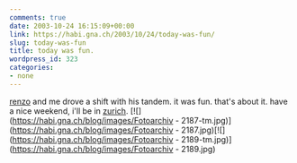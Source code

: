 ```yaml
---
comments: true
date: 2003-10-24 16:15:09+00:00
link: https://habi.gna.ch/2003/10/24/today-was-fun/
slug: today-was-fun
title: today was fun.
wordpress_id: 323
categories:
- none
---
```


[renzo](https://habi.gna.ch/pics/AlleycatBern03/Pages/10.html) and me drove a shift with his tandem. it was fun.
that's about it.
have a nice weekend, i'll be in [zurich](http://www.newscientist.com/news/news.jsp?id=ns99992123).
[![](https://habi.gna.ch/blog/images/Fotoarchiv - 2187-tm.jpg)](https://habi.gna.ch/blog/images/Fotoarchiv - 2187.jpg)[![](https://habi.gna.ch/blog/images/Fotoarchiv - 2189-tm.jpg)](https://habi.gna.ch/blog/images/Fotoarchiv - 2189.jpg)
